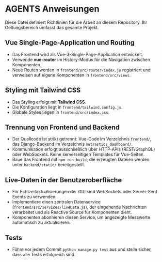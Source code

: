 # AGENTS Anweisungen

Diese Datei definiert Richtlinien für die Arbeit an diesem Repository. Ihr Geltungsbereich umfasst das gesamte Projekt.

## Vue Single-Page-Application und Routing
- Das Frontend wird als Vue-3-Single-Page-Application entwickelt.
- Verwende **vue-router** im History-Modus für die Navigation zwischen Komponenten.
- Neue Routen werden in `frontend/src/router/index.js` registriert und verweisen auf eigene Komponenten in `frontend/src/views`.

## Styling mit Tailwind CSS
- Das Styling erfolgt mit **Tailwind CSS**.
- Die Konfiguration liegt in `frontend/tailwind.config.js`.
- Globale Styles liegen in `frontend/src/index.css`.

## Trennung von Frontend und Backend
- Der Quellcode ist strikt getrennt: Vue-Code im Verzeichnis `frontend/`, das Django-Backend im Verzeichnis `metrastics_dashboard/`.
- Kommunikation erfolgt ausschließlich über HTTP-APIs (REST/GraphQL) oder WebSockets. Keine serverseitigen Templates für Vue-Seiten.
- Baue das Frontend mit `npm run build`; die erzeugten Dateien werden unter `backend/static/` bereitgestellt.

## Live-Daten in der Benutzeroberfläche
- Für Echtzeitaktualisierungen der GUI sind WebSockets oder Server-Sent Events zu verwenden.
- Implementiere einen zentralen Datenservice (`frontend/src/services/liveData.js`), der eingehende Nachrichten verarbeitet und als Reactive Source für Komponenten dient.
- Komponenten abonnieren diesen Service, um angezeigte Messwerte automatisch zu aktualisieren.

## Tests
- Führe vor jedem Commit `python manage.py test` aus und stelle sicher, dass alle Tests erfolgreich sind.
